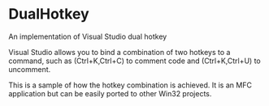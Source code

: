 # DualHotkey
An implementation of Visual Studio dual hotkey

Visual Studio allows you to bind a combination of two hotkeys to a command, such as (Ctrl+K,Ctrl+C) to comment code and (Ctrl+K,Ctrl+U) to uncomment.

This is a sample of how the hotkey combination is achieved. It is an MFC application but can be easily ported to other Win32 projects.
